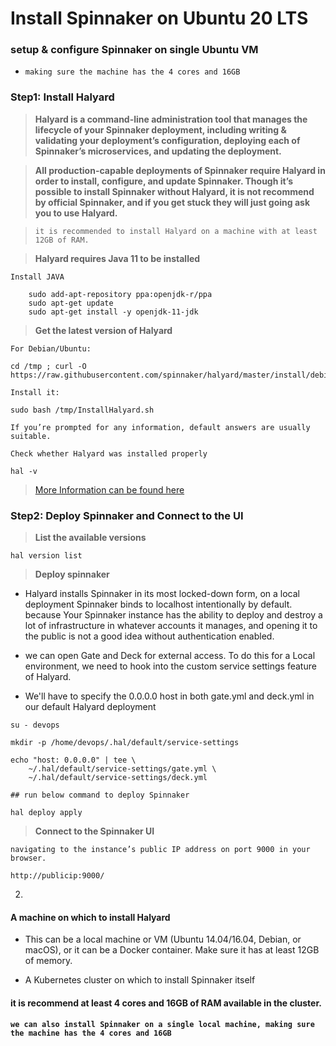 # Install Spinnaker on Ubuntu 20 LTS

### setup & configure Spinnaker on single Ubuntu VM

* `making sure the machine has the 4 cores and 16GB`

### Step1: Install Halyard

> **Halyard is a command-line administration tool that manages the lifecycle of your Spinnaker deployment, including writing & validating your deployment’s configuration, deploying each of Spinnaker’s microservices, and updating the deployment.**

> **All production-capable deployments of Spinnaker require Halyard in order to install, configure, and update Spinnaker. Though it’s possible to install Spinnaker without Halyard, it is not recommend by official Spinnaker, and if you get stuck they will just going ask you to use Halyard.**

> `it is recommended to install Halyard on a machine with at least 12GB of RAM.`

> **Halyard requires Java 11 to be installed**
```
Install JAVA

	sudo add-apt-repository ppa:openjdk-r/ppa
	sudo apt-get update
	sudo apt-get install -y openjdk-11-jdk

```

> **Get the latest version of Halyard**
```
For Debian/Ubuntu:

cd /tmp ; curl -O https://raw.githubusercontent.com/spinnaker/halyard/master/install/debian/InstallHalyard.sh
```
```
Install it:

sudo bash /tmp/InstallHalyard.sh

If you’re prompted for any information, default answers are usually suitable.
```
```
Check whether Halyard was installed properly

hal -v
```

> [More Information can be found here](https://spinnaker.io/setup/install/halyard/#install-on-debianubuntu-and-macos)


### Step2: Deploy Spinnaker and Connect to the UI

> **List the available versions**
```
hal version list
```

> **Deploy spinnaker**

* Halyard installs Spinnaker in its most locked-down form, on a local deployment Spinnaker binds to localhost intentionally by default. because Your Spinnaker instance has the ability to deploy and destroy a lot of infrastructure in whatever accounts it manages, and opening it to the public is not a good idea without authentication enabled.

* we can open Gate and Deck for external access. To do this for a Local environment, we need to hook into the custom service settings feature of Halyard.

* We'll have to specify the 0.0.0.0 host in both gate.yml and deck.yml in our default Halyard deployment

```
su - devops

mkdir -p /home/devops/.hal/default/service-settings

echo "host: 0.0.0.0" | tee \
    ~/.hal/default/service-settings/gate.yml \
    ~/.hal/default/service-settings/deck.yml

## run below command to deploy Spinnaker

hal deploy apply
```
> **Connect to the Spinnaker UI**
```
navigating to the instance’s public IP address on port 9000 in your browser.

http://publicip:9000/
```






  2)
















#### A machine on which to install Halyard

* This can be a local machine or VM (Ubuntu 14.04/16.04, Debian, or macOS), or it can be a Docker container. Make sure it has at least 12GB of memory.

* A Kubernetes cluster on which to install Spinnaker itself

#### it is recommend at least 4 cores and 16GB of RAM available in the cluster.

#### `we can also install Spinnaker on a single local machine, making sure the machine has the 4 cores and 16GB`
